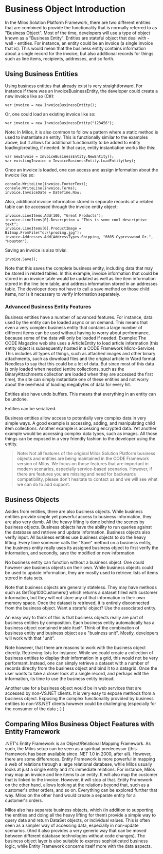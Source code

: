 # Business Object Introduction

In the Milos Solution Platform Framework, there are two different entities that are combined to provide the functionality that is normally referred to as "Business Object". Most of the time, developers will use a type of object known as a "Business Entity". Entities are stateful object that deal with - well - entities. For instance, an entity could be an invoice (a single invoice that is). This would mean that the business entity contains information about a single record for the invoice, but also additional records for things such as line items, recipients, addresses, and so forth.

## Using Business Entities

Using business entities that already exist is very straightforward. For instance if there was an InvoiceBusinessEntity, the developer could create a new invoice like so (C#):

```
var invoice = new InvoiceBusinessEntity();
```

Or, one could load an existing invoice like so:

```
var invoice = new InvoiceBusinessEntity("123456");
```

Note: In Milos, it is also common to follow a pattern where a static method is used to instantiate an entity. This is functionally similar to the examples above, but it allows for additional functionality to be added to entity loading/creating, if needed. In that case, entity instantiation works like this:

```
var newInvoie = InvoiceBusinessEntity.NewEntity();
var existingInvoice = InvoiceBusinessEntity.LoadEntity(key);
```

Once an invoice is loaded, one can access and assign information about the invoice like so:

```
console.WriteLine(invoice.FooterText);
console.WriteLine(invoice.Terms);
invoice.InvoiceDate = DateTime.Now; 
```

Also, additional invoice information stored in separate records of a related table can be accessed through the invoice entity object:

```
invoice.LineItems.Add(100, "Great Products");
invoice.LineItems[0].Description = "This is some cool descriptive text";
invoice.LineItems[0].ProductImage = Bitmap.FromFile("c:\\prodimg.jpg");
invoice.Addresses.Add(AddressTypes.Shipping, "6605 Cypresswood Dr.", "Houston");
```

Saving an invoice is also trivial:

```
invoice.Save();
```

Note that this saves the complete business entity, including data that may be stored in related tables. In this example, invoice information that could be stored in an invoice table would be updated as well as line item information stored in the line item table, and address information stored in an addresses table. The developer does not have to call a save method on those child items, nor is it necessary to verify information separately.

### Advanced Business Entity Features

Business entities have a number of advanced features. For instance, data used by the entity can be loaded async or on demand. This means that even a very complex business entity that contains a large number of different items can be used without having to worry about performance, because some of the data will only be loaded if needed. Example: The CODE Magazine web site uses a ArticleEntity to load article information (this entity object is subsequently hosted in a CODE Framework Micro-Service). This includes all types of things, such as attached images and other binary attachments, such as download files and the original article in Word format. Needless to say that this could be a lot of data. But since most of this data is only loaded when needed (entire collections, such as the BinaryAttachments collection are loaded when they are accessed the first time), the site can simply instantiate one of these entities and not worry about the overhead of loading megabytes of data for every hit.

Entities also have undo buffers. This means that everything in an entity can be undone.

Entities can be serialized.

Business entities allow access to potentially very complex data in very simple ways. A good example is accessing, adding, and manipulating child item collections. Another example is accessing encrypted data. Yet another example would be accessing complex data types, such as images. All those things can be exposed in a very friendly fashion to the developer using the entity.

> Note: Not all features of the original Milos Solution Platform business objects and entities are being maintained in the CODE Framework version of Milos. We focus on those features that are important in modern scenarios, especially service-based scenarios. However, if there are features you are missing and need for backwards compatibility, please don't hesitate to contact us and we will see what we can do to add support.

## Business Objects

Asides from entities, there are also business objects. While business entities provide simple yet powerful access to business information, they are also very dumb. All the heavy lifting is done behind the scenes by business objects. Business objects have the ability to run queries against the database and retrieve and update information. Business objects also verify input. All business entities use business objects to do the heavy lifting. Every time someone calls the "Save" method on a business entity, the business entity really uses its assigned business object to first verify the information, and secondly, save the modified or new information.

No business entity can function without a business object. One could however use business objects on their own. While business objects could be used to update information, they are mostly used to retrieve lists of items stored in data sets.

Note that business objects are generally stateless. They may have methods such as GetTop100Customers() which returns a dataset filled with customer information, but they will not store any of that information in their own memory space. Once the dataset is retrieved, it is entirely disconnected from the business object. Want a stateful object? Use the associated entity.

An easy way to think of this is that business objects really are part of business entities by composition. Each business entity automatically has a business object contained inside itself. Think of the combination of business entity and business object as a "business unit". Mostly, developers will work with that "unit".

Note however, that there are reasons to work with the business object directly. Retrieving lists for instance. While we could create a collection of business entities to display their information in a grid, this would not be very performant. Instead, one can simply retrieve a dataset with a number of records directly from the business object and bind it to a datagrid. Once the user wants to take a closer look at a single record, and perhaps edit the information, its time to use the business entity instead.

Another use for a business object would be in web services that are accessed by non-VS.NET clients. It is very easy to expose methods from a business object. Exposing the complex functionality provided by business entities to non-VS.NET clients however could be challenging (especially for the consumer of the data ;-) )

## Comparing Milos Business Object Features with Entity Framework

.NET's Entity Framework is an Object/Relational Mapping Framework. As such, the Milos setup can be seen as a spiritual predecessor (this framework has been available since .NET 1.0 in 2000, after all). However, there are some differences. Entity Framework is more powerful in mapping a web of relations through a large relational database, while Milos usually looks at just a single entity and it's immediate relations. For instance, Milos may map an invoice and line items to an entity. It will also map the customer that is linked to the invoice. However, it will stop at that. Entity Framework on the other hand, allows looking at the relations beyond that, such as a customer's other orders, and so on. Everything can be explored further that way. Milos on the other hand would create a separate entity for a customer's orders. 

Milos also has separate business objects, which (in addition to supporting the entities and doing all the heavy lifting for them) provide a simple way to query data and return DataSet objects, or individual values. This is often seen as a simpler way of accessing data, especially in non-update scenarios. (And it also provides a very generic way that can be moved between different database technologies without code changes). The business object layer is also suitable to express sophisticated business logic, while Entity Framework concerns itself more with the data aspects.
